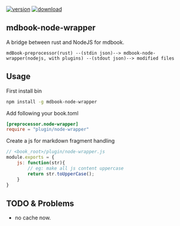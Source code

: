 
[![version](https://img.shields.io/npm/v/hexo-filter-kroki.svg)](https://www.npmjs.com/package/mdbook-node-wrapper)
[![download](https://img.shields.io/npm/dm/hexo-filter-kroki.svg)](https://www.npmjs.com/package/mdbook-node-wrapper)


##  mdbook-node-wrapper

A bridge between rust and NodeJS for mdbook.

```
mdBook-preprocessor(rust) --(stdin json)--> mdbook-node-wrapper(nodejs, with plugins) --(stdout json)--> modified files
```

## Usage


First install bin

```sh
npm install -g mdbook-node-wrapper
```

Add following your book.toml

```toml
[preprocessor.node-wrapper]
require = "plugin/node-wrapper"
```

Create a js for markdown fragment handling

```js
// <book_root>/plugin/node-wrapper.js
module.exports = {
    js: function(str){
        // eg: make all js content uppercase
        return str.toUpperCase();
    }
}
```

## TODO & Problems
* no cache now.